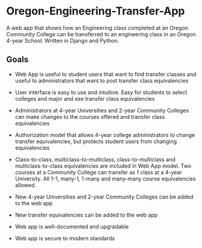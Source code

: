 # Oregon-Engineering-Transfer-App

A web app that shows how an Engineering class completed at an Oregon Community College can be transferred to an engineering class in an Oregon 4-year School.  Written in Django and Python.

## Goals

 * Web App is useful to student users that want to find transfer classes and useful to administrators that want to post transfer class equivalencies

 * User interface is easy to use and intuitive. Easy for students to select colleges and major and see transfer class equivalencies

 * Administrators at 4-year Universities and 2-year Community Colleges can make changes to the courses offered and transfer class equivalencies

 * Authorization model that allows 4-year college administrators to change transfer equivalencies, but protects student users from changing equivalencies

 * Class-to-class, multiclass-to-multiclass, class-to-multiclass and multiclass-to-class equivalencies are included in Web App model. Two courses at a Community College can transfer as 1 class at a 4-year University. All 1-1, many-1, 1-many and many-many course equivalencies allowed.

 * New 4-year Universities and 2-year Community Colleges can be added to the web app

 * New transfer equivalencies can be added to the web app

 * Web app is well-documented and upgradable

 * Web app is secure to modern standards